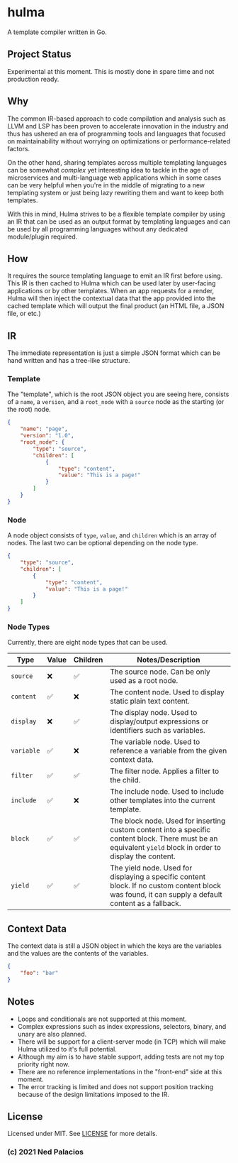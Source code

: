 # hulma
A template compiler written in Go. 

## Project Status
Experimental at this moment. This is mostly done in spare time and not production ready.

## Why
The common IR-based approach to code compilation and analysis such as LLVM and LSP has been proven to accelerate innovation in the industry and thus has ushered an era of programming tools and languages that focused on maintainability without worrying on optimizations or performance-related factors.

On the other hand, sharing templates across multiple templating languages can be somewhat *complex* yet interesting idea to tackle in the age of microservices and multi-language web applications which in some cases can be very helpful when you're in the middle of migrating to a new templating system or just being lazy rewriting them and want to keep both templates.

With this in mind, Hulma strives to be a flexible template compiler by using an IR that can be used as an output format by templating languages and can be used by all programming languages without any dedicated module/plugin required.

## How
It requires the source templating language to emit an IR first before using. This IR is then cached to Hulma which can be used later by user-facing applications or by other templates. When an app requests for a render,  Hulma will then inject the contextual data that the app provided into the cached template which will output the final product (an HTML file, a JSON file, or etc.)

## IR
The immediate representation is just a simple JSON format which can be hand written and has a tree-like structure. 

### Template
The "template", which is the root JSON object you are seeing here, consists of a `name`, a `version`, and a `root_node` with a `source` node as the starting (or the root) node.

```json
{
    "name": "page",
    "version": "1.0",
    "root_node": {
        "type": "source",
        "children": [
            {
                "type": "content",
                "value": "This is a page!"
            }
        ]
    }
}
```

### Node
A node object consists of `type`, `value`, and `children` which is an array of nodes. The last two can be optional depending on the node type.
```json
{
    "type": "source",
    "children": [
        {
            "type": "content",
            "value": "This is a page!"
        }
    ]
}
```

### Node Types
Currently, there are eight node types that can be used.

|Type|Value|Children|Notes/Description|
|----|-----|--------|-----|
|`source`|❌|✅|The source node. Can be only used as a root node.|
|`content`|✅|❌|The content node. Used to display static plain text content.|
|`display`|❌|✅|The display node. Used to display/output expressions or identifiers such as variables.|
|`variable`|✅|❌|The variable node. Used to reference a variable from the given context data.|
|`filter`|✅|✅|The filter node. Applies a filter to the child.|
|`include`|✅|❌|The include node. Used to include other templates into the current template.|
|`block`|✅|✅|The block node. Used for inserting custom content into a specific content block. There must be an equivalent `yield` block in order to display the content.|
|`yield`|✅|✅|The yield node. Used for displaying a specific content block. If no custom content block was found, it can supply a default content as a fallback.|

## Context Data
The context data is still a JSON object in which the keys are the variables and the values are the contents of the variables.

```json
{
    "foo": "bar"
}
```

## Notes
- Loops and conditionals are not supported at this moment.
- Complex expressions such as index expressions, selectors, binary, and unary are also planned.
- There will be support for a client-server mode (in TCP) which will make Hulma utilized to it's full potential.
- Although my aim is to have stable support, adding tests are not my top priority right now.
- There are no reference implementations in the "front-end" side at this moment.
- The error tracking is limited and does not support position tracking because of the design limitations imposed to the IR.

## License
Licensed under MIT. See [LICENSE](LICENSE) for more details.

### (c) 2021 Ned Palacios